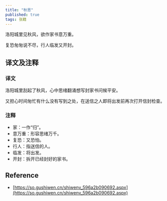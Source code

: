 ```yaml
---
title: "秋思"
published: true
tags: 张籍
---
```


洛阳城里见秋风，欲作家书意万重。

复恐匆匆说不尽，行人临发又开封。

## 译文及注释

### 译文

洛阳城里刮起了秋风，心中思绪翻涌想写封家书问候平安。

又担心时间匆忙有什么没有写到之处，在送信之人即将出发前再次打开信封检查。

### 注释

- 家：一作“归”。
- 意万重：形容思绪万千。
- 复恐：又恐怕。
- 行人：指送信的人。
- 临发：将出发。
- 开封：拆开已经封好的家书。

## Reference

- [https://so.gushiwen.cn/shiwenv_596a2b090692.aspx](https://so.gushiwen.cn/shiwenv_596a2b090692.aspx)